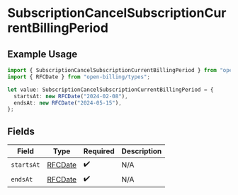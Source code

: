 # SubscriptionCancelSubscriptionCurrentBillingPeriod

## Example Usage

```typescript
import { SubscriptionCancelSubscriptionCurrentBillingPeriod } from "open-billing/models/operations";
import { RFCDate } from "open-billing/types";

let value: SubscriptionCancelSubscriptionCurrentBillingPeriod = {
  startsAt: new RFCDate("2024-02-08"),
  endsAt: new RFCDate("2024-05-15"),
};
```

## Fields

| Field                             | Type                              | Required                          | Description                       |
| --------------------------------- | --------------------------------- | --------------------------------- | --------------------------------- |
| `startsAt`                        | [RFCDate](../../types/rfcdate.md) | :heavy_check_mark:                | N/A                               |
| `endsAt`                          | [RFCDate](../../types/rfcdate.md) | :heavy_check_mark:                | N/A                               |